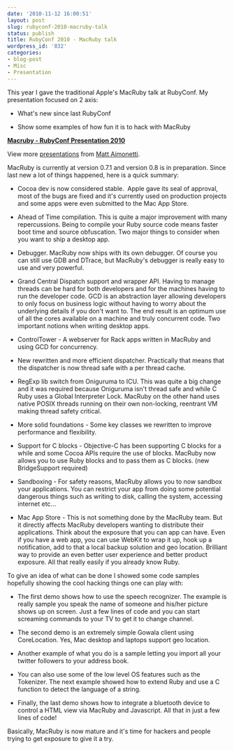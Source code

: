 ```yaml
---
date: '2010-11-12 16:00:51'
layout: post
slug: rubyconf-2010-macruby-talk
status: publish
title: RubyConf 2010 - MacRuby talk
wordpress_id: '832'
categories:
- blog-post
- Misc
- Presentation
---
```


This year I gave the traditional Apple's MacRuby talk at RubyConf.
My presentation focused on 2 axis:



	
  * What's new since last RubyConf

	
  * Show some examples of how fun it is to hack with MacRuby




**[Macruby - RubyConf Presentation 2010](http://www.slideshare.net/mattetti/macruby-rubyconf-presentation-2010)**


View more [presentations](http://www.slideshare.net/) from [Matt Aimonetti](http://www.slideshare.net/mattetti).





MacRuby is currently at version 0.7.1 and version 0.8 is in preparation.
Since last new a lot of things happened, here is a quick summary:



	
  * Cocoa dev is now considered stable.  Apple gave its seal of approval, most of the bugs are fixed and it's currently used on production projects and some apps were even submitted to the Mac App Store.



	
  * Ahead of Time compilation. This is quite a major improvement with many repercussions. Being to compile your Ruby source code means faster boot time and source obfuscation. Two major things to consider when you want to ship a desktop app.

	
  * Debugger. MacRuby now ships with its own debugger. Of course you can still use GDB and DTrace, but MacRuby's debugger is really easy to use and very powerful.

	
  * Grand Central Dispatch support and wrapper API. Having to manage threads can be hard for both developers and for the machines having to run the developer code. GCD is an abstraction layer allowing developers to only focus on business logic without having to worry about the underlying details if you don't want to. The end result is an optimum use of all the cores available on a machine and truly concurrent code. Two important notions when writing desktop apps.

	
  * ControlTower - A webserver for Rack apps written in MacRuby and using GCD for concurrency.

	
  * New rewritten and more efficient dispatcher. Practically that means that the dispatcher is now thread safe with a per thread cache.

	
  * RegExp lib switch from Oniguruma to ICU. This was quite a big change and it was required because Oniguruma isn't thread safe and while C Ruby uses a Global Interpreter Lock. MacRuby on the other hand uses native POSIX threads running on their own non-locking, reentrant VM making thread safety critical.

	
  * More solid foundations - Some key classes we rewritten to improve performance and flexibility.

	
  * Support for C blocks - Objective-C has been supporting C blocks for a while and some Cocoa APIs require the use of blocks. MacRuby now allows you to use Ruby blocks and to pass them as C blocks. (new BridgeSupport required)

	
  * Sandboxing - For safety reasons, MacRuby allows you to now sandbox your applications. You can restrict your app from doing some potential dangerous things such as writing to disk, calling the system, accessing internet etc...

	
  * Mac App Store - This is not something done by the MacRuby team. But it directly affects MacRuby developers wanting to distribute their applications. Think about the exposure that you can app can have. Even if you have a web app, you can use WebKit to wrap it up, hook up a notification, add to that a local backup solution and geo location. Brilliant way to provide an even better user experience and better product exposure. All that really easily if you already know Ruby.


To give an idea of what can be done I showed some code samples hopefully showing the cool hacking things one can play with:

	
  * The first demo shows how to use the speech recognizer. The example is really sample you speak the name of someone and his/her picture shows up on screen. Just a few lines of code and you can start screaming commands to your TV to get it to change channel.

	
  * The second demo is an extremely simple Gowala client using CoreLocation. Yes, Mac desktop and laptops support geo location.

	
  * Another example of what you do is a sample letting you import all your twitter followers to your address book.

	
  * You can also use some of the low level OS features such as the Tokenizer. The next example showed how to extend Ruby and use a C function to detect the language of a string.

	
  * Finally, the last demo shows how to integrate a bluetooth device to control a HTML view via MacRuby and Javascript. All that in just a few lines of code!


Basically, MacRuby is now mature and it's time for hackers and people trying to get exposure to give it a try.
